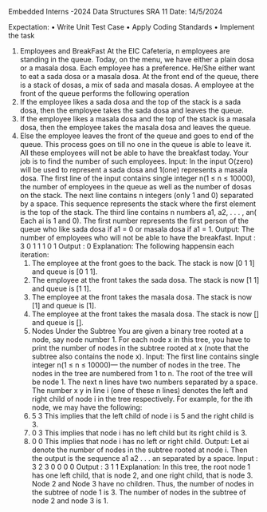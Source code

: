 Embedded Interns -2024 Data Structures SRA 11 Date: 14/5/2024

Expectation: 
• Write Unit Test Case
• Apply Coding Standards
• Implement the task
1. Employees and BreakFast
At the EIC Cafeteria, n employees are standing in the queue. Today, on the menu, we have 
either a plain dosa or a masala dosa. Each employee has a preference. He/She either want to
eat a sada dosa or a masala dosa. At the front end of the queue, there is a stack of dosas, a 
mix of sada and masala dosas. A employee at the front of the queue performs the following 
operation
1. If the employee likes a sada dosa and the top of the stack is a sada dosa, then the 
employee takes the sada dosa and leaves the queue.
2. If the employee likes a masala dosa and the top of the stack is a masala dosa, then the
employee takes the masala dosa and leaves the queue.
3. Else the employee leaves the front of the queue and goes to end of the queue.
This process goes on till no one in the queue is able to leave it. All these employees will not 
be able to have the breakfast today. Your job is to find the number of such employees.
Input: In the input O(zero) will be used to represent a sada dosa and 1(one) represents a 
masala dosa. The first line of the input contains single integer n(1 ≤ n ≤ 10000), the number
of employees in the queue as well as the number of dosas on the stack. The next line 
contains n integers (only 1 and 0) separated by a space. This sequence represents the stack 
where the first element is the top of the stack. The third line contains n numbers a1, a2, . . . ,
      an( Each ai is 1 and 0). The first number represents the first person of the queue who like sada
      dosa if a1 = 0 or masala dosa if a1 = 1.
      Output: The number of employees who will not be able to
      have the breakfast. 
      Input : 3
      0 1 1
      1 0 1
      Output : 0
      Explanation: The following happensin each iteration:
      1. The employee at the front goes to the back. The stack is now [0 1 1] and queue is [0 1 1].
      2. The employee at the front takes the sada dosa. The stack is now [1 1] and queue is [1 1].
      3. The employee at the front takes the masala dosa. The stack is now [1] and queue is [1].
      4. The employee at the front takes the masala dosa. The stack is now [] and queue is [].
      2. Nodes Under the Subtree
      You are given a binary tree rooted at a node, say node number 1. For each node x in this tree, 
      you have to print the number of nodes in the subtree rooted at x (note that the subtree also 
		      contains the node x).
      Input: The first line contains single integer n(1 ≤ n ≤ 10000)— the number of nodes in the tree.
      The nodes in the tree are numbered from 1 to n. The root of the tree will be node 1.
      The next n lines have two numbers separated by a space. The number x y in line i (one of these
		      n lines) denotes the left and right child of node i in the tree respectively. For example, for the ith node, we may have the following:
      1. 5 3
      This implies that the left child of node i is 5 and the right child is 3.
      2. 0 3
      This implies that node i has no left child but its right child is 3.
      3. 0 0
      This implies that node i has no left or right child.
      Output: Let ai denote the number of nodes in the subtree rooted at node i. Then the
      output is the sequence
      a1 a2 . . . an separated by a
      space. 
      Input : 3
      2 3
      0 0
      0 0
      Output : 3 1 1
      Explanation: In this tree, the root node 1 has one left child, that is node 2, and one right child, 
      that is node 3. Node 2 and Node 3 have no children. Thus, the number of nodes in the subtree 
      of node 1 is 3. The number of nodes in the subtree of node 2 and node 3 is 1.
